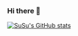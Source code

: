 ### Hi there 👋

[![SuSu's GitHub stats](https://github-readme-stats.vercel.app/api?username=susuyaa)](https://github.com/anuraghazra/github-readme-stats)
